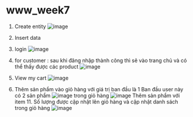 # www_week7
1. Create entity
 ![image](https://github.com/BaoTruc0605/www_week7/assets/114350927/d599bfeb-df49-4283-aa04-a20b8f211524)

2. Insert data
3. login
  ![image](https://github.com/BaoTruc0605/www_week7/assets/114350927/cf063def-a60b-4b38-80c0-3e80840ad184)

4. for customer :  sau khi đăng nhập thành công thì sẽ vào trang chủ và có thể thấy được các product
 ![image](https://github.com/BaoTruc0605/www_week7/assets/114350927/608b0e5a-0ce3-4f45-ae62-42800043a964)
5. View my cart
   ![image](https://github.com/BaoTruc0605/www_week7/assets/114350927/5c22828d-2721-4283-ae0f-10aab197a85d)
6. Thêm sản phẩm vào giỏ hàng với giá trị ban đầu là 1
   Ban đầu user này có 2 sản phẩm
   ![image](https://github.com/BaoTruc0605/www_week7/assets/114350927/38070197-ddc6-4240-8120-f4098e81c558)
   trong giỏ hàng
   ![image](https://github.com/BaoTruc0605/www_week7/assets/114350927/04b949c8-5689-4c80-a1cf-1e776f65b46d)
   Thêm sản phẩm với item 11. Số lượng được cập nhật lên giỏ hàng và cập nhật danh sách trong giỏ hàng
   ![image](https://github.com/BaoTruc0605/www_week7/assets/114350927/c8f49eb1-9db0-442e-a6cc-0a68190126a1)






